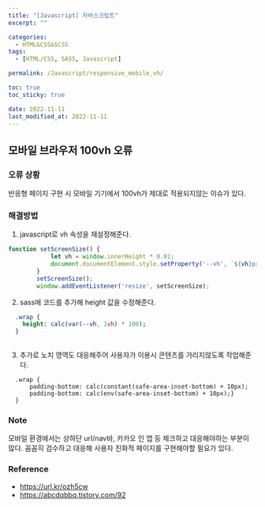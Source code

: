```yaml
---
title: "[Javascript] 자바스크립트"
excerpt: ""

categories:
  - HTML&CSS&SCSS
tags:
  - [HTML/CSS, SASS, Javascript]

permalink: /Javascript/responsive_mobile_vh/

toc: true
toc_sticky: true

date: 2022-11-11
last_modified_at: 2022-11-11
---
```


## 모바일 브라우저 100vh 오류

### 오류 상황 
반응형 페이지 구현 시 모바일 기기에서 100vh가 제대로 적용되지않는 이슈가 있다. 


### 해결방법 
1. javascript로 vh 속성을 재설정해준다. 
```javascript
function setScreenSize() {
            let vh = window.innerHeight * 0.01;
            document.documentElement.style.setProperty('--vh', `${vh}px`);
        }
        setScreenSize();
        window.addEventListener('resize', setScreenSize);
```

2. sass에 코드를 추가해 height 값을 수정해준다. 
```sass
  .wrap {
    height: calc(var(--vh, 1vh) * 100);
  }
   
```

3. 추가로 노치 영역도 대응해주어 사용자가 이용시 콘텐츠를 가리지않도록 작업해준다.
```
  .wrap {
      padding-bottom: calc(constant(safe-area-inset-bottom) + 10px);
      padding-bottom: calc(env(safe-area-inset-bottom) + 10px);}
  }
```


### Note
모바일 환경에서는 상하단 url/nav바, 카카오 인 앱 등 체크하고 대응해야하는 부분이 많다.
꼼꼼히 검수하고 대응해 사용자 친화적 페이지를 구현해야할 필요가 있다.  

### Reference
- https://url.kr/ozh5cw
- https://abcdqbbq.tistory.com/92
